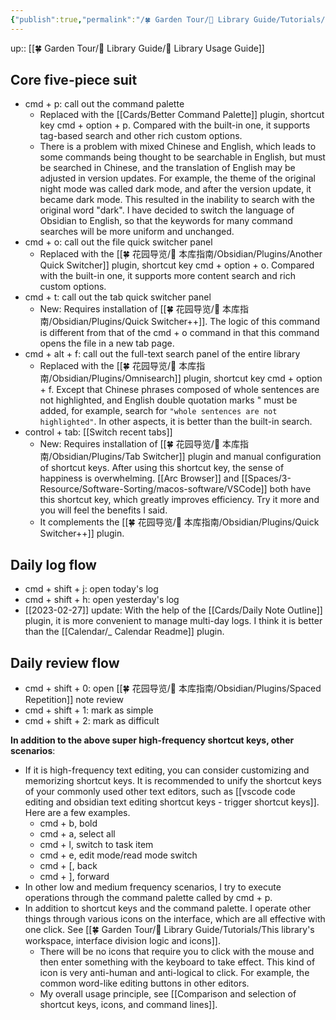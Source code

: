 ```yaml
---
{"publish":true,"permalink":"/🍀 Garden Tour/🧰 Library Guide/Tutorials/Commonly used shortcut keys and their functions in this library.md","title":"Commonly used shortcut keys and their functions in this library","created":"2022-07-03","modified":"2023-03-14","published":"2025-07-10T22:06:40.374+08:00","cssclasses":""}
---
```


up:: [[🍀 Garden Tour/🧰 Library Guide/🧰 Library Usage Guide]]

## **Core five-piece suit**

- cmd + p: call out the command palette
	- Replaced with the [[Cards/Better Command Palette]] plugin, shortcut key cmd + option + p. Compared with the built-in one, it supports tag-based search and other rich custom options.
	- There is a problem with mixed Chinese and English, which leads to some commands being thought to be searchable in English, but must be searched in Chinese, and the translation of English may be adjusted in version updates. For example, the theme of the original night mode was called dark mode, and after the version update, it became dark mode. This resulted in the inability to search with the original word "dark". I have decided to switch the language of Obsidian to English, so that the keywords for many command searches will be more uniform and unchanged.
- cmd + o: call out the file quick switcher panel
	- Replaced with the [[🍀 花园导览/🧰 本库指南/Obsidian/Plugins/Another Quick Switcher]] plugin, shortcut key cmd + option + o. Compared with the built-in one, it supports more content search and rich custom options.
- cmd + t: call out the tab quick switcher panel
	- New: Requires installation of [[🍀 花园导览/🧰 本库指南/Obsidian/Plugins/Quick Switcher++]]. The logic of this command is different from that of the cmd + o command in that this command opens the file in a new tab page.
- cmd + alt + f: call out the full-text search panel of the entire library
	- Replaced with the [[🍀 花园导览/🧰 本库指南/Obsidian/Plugins/Omnisearch]] plugin, shortcut key cmd + option + f. Except that Chinese phrases composed of whole sentences are not highlighted, and English double quotation marks " must be added, for example, search for `"whole sentences are not highlighted"`. In other aspects, it is better than the built-in search.
- control + tab: [[Switch recent tabs]]
	- New: Requires installation of [[🍀 花园导览/🧰 本库指南/Obsidian/Plugins/Tab Switcher]] plugin and manual configuration of shortcut keys. After using this shortcut key, the sense of happiness is overwhelming. [[Arc Browser]] and [[Spaces/3-Resource/Software-Sorting/macos-software/VSCode]] both have this shortcut key, which greatly improves efficiency. Try it more and you will feel the benefits I said.
	- It complements the [[🍀 花园导览/🧰 本库指南/Obsidian/Plugins/Quick Switcher++]] plugin.

## **Daily log flow**

- cmd + shift + j: open today's log
- cmd + shift + h: open yesterday's log
- [[2023-02-27]] update: With the help of the [[Cards/Daily Note Outline]] plugin, it is more convenient to manage multi-day logs. I think it is better than the [[Calendar/_ Calendar Readme]] plugin.

## **Daily review flow**

- cmd + shift + 0: open [[🍀 花园导览/🧰 本库指南/Obsidian/Plugins/Spaced Repetition]] note review
- cmd + shift + 1: mark as simple
- cmd + shift + 2: mark as difficult

**In addition to the above super high-frequency shortcut keys, other scenarios**:

- If it is high-frequency text editing, you can consider customizing and memorizing shortcut keys. It is recommended to unify the shortcut keys of your commonly used other text editors, such as [[vscode code editing and obsidian text editing shortcut keys - trigger shortcut keys]]. Here are a few examples.
	- cmd + b, bold
	- cmd + a, select all
	- cmd + l, switch to task item
	- cmd + e, edit mode/read mode switch
	- cmd + [, back
	- cmd + ], forward
- In other low and medium frequency scenarios, I try to execute operations through the command palette called by cmd + p.
- In addition to shortcut keys and the command palette. I operate other things through various icons on the interface, which are all effective with one click. See [[🍀 Garden Tour/🧰 Library Guide/Tutorials/This library's workspace, interface division logic and icons]].
	- There will be no icons that require you to click with the mouse and then enter something with the keyboard to take effect. This kind of icon is very anti-human and anti-logical to click. For example, the common word-like editing buttons in other editors.
	- My overall usage principle, see [[Comparison and selection of shortcut keys, icons, and command lines]]. 